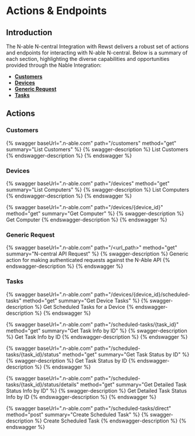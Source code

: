 # Actions & Endpoints

## Introduction

The N-able N-central Integration with Rewst delivers a robust set of actions and endpoints for interacting with N-able N-central. Below is a summary of each section, highlighting the diverse capabilities and opportunities provided through the Nable Integration:

* [**Customers**](broken-reference)
* [**Devices**](broken-reference)
* [**Generic Request**](broken-reference)
* [**Tasks**](broken-reference)

## Actions

### Customers

{% swagger baseUrl="<environment>.n-able.com" path="/customers" method="get" summary="List Customers" %}
{% swagger-description %}
List Customers
{% endswagger-description %}
{% endswagger %}

### Devices

{% swagger baseUrl="<environment>.n-able.com" path="/devices" method="get" summary="List Computers" %}
{% swagger-description %}
List Computers
{% endswagger-description %}
{% endswagger %}

{% swagger baseUrl="<environment>.n-able.com" path="/devices/{device_id}" method="get" summary="Get Computer" %}
{% swagger-description %}
Get Computer
{% endswagger-description %}
{% endswagger %}

### Generic Request

{% swagger baseUrl="<environment>.n-able.com" path="/<url_path>" method="get" summary="N-central API Request" %}
{% swagger-description %}
Generic action for making authenticated requests against the N-Able API
{% endswagger-description %}
{% endswagger %}

### Tasks

{% swagger baseUrl="<environment>.n-able.com" path="/devices/{device_id}/scheduled-tasks" method="get" summary="Get Device Tasks" %}
{% swagger-description %}
Get Scheduled Tasks for a Device
{% endswagger-description %}
{% endswagger %}

{% swagger baseUrl="<environment>.n-able.com" path="/scheduled-tasks/{task_id}" method="get" summary="Get Task Info by ID" %}
{% swagger-description %}
Get Task Info by ID
{% endswagger-description %}
{% endswagger %}

{% swagger baseUrl="<environment>.n-able.com" path="/scheduled-tasks/{task_id}/status" method="get" summary="Get Task Status by ID" %}
{% swagger-description %}
Get Task Status by ID
{% endswagger-description %}
{% endswagger %}

{% swagger baseUrl="<environment>.n-able.com" path="/scheduled-tasks/{task_id}/status/details" method="get" summary="Get Detailed Task Status Info by ID" %}
{% swagger-description %}
Get Detailed Task Status Info by ID
{% endswagger-description %}
{% endswagger %}

{% swagger baseUrl="<environment>.n-able.com" path="/scheduled-tasks/direct" method="post" summary="Create Scheduled Task" %}
{% swagger-description %}
Create Scheduled Task
{% endswagger-description %}
{% endswagger %}
